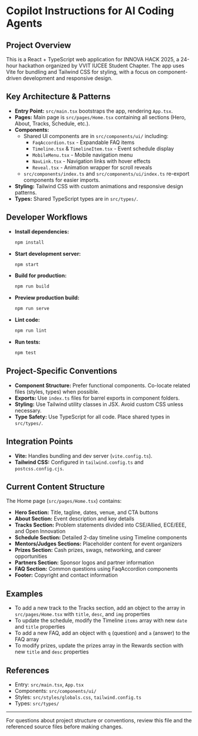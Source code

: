 # Copilot Instructions for AI Coding Agents

## Project Overview
This is a React + TypeScript web application for INNOVA HACK 2025, a 24-hour hackathon organized by VVIT IUCEE Student Chapter. The app uses Vite for bundling and Tailwind CSS for styling, with a focus on component-driven development and responsive design.

## Key Architecture & Patterns
- **Entry Point:** `src/main.tsx` bootstraps the app, rendering `App.tsx`.
- **Pages:** Main page is `src/pages/Home.tsx` containing all sections (Hero, About, Tracks, Schedule, etc.).
- **Components:**
  - Shared UI components are in `src/components/ui/` including:
    - `FaqAccordion.tsx` - Expandable FAQ items
    - `Timeline.tsx` & `TimelineItem.tsx` - Event schedule display
    - `MobileMenu.tsx` - Mobile navigation menu
    - `NavLink.tsx` - Navigation links with hover effects
    - `Reveal.tsx` - Animation wrapper for scroll reveals
  - `src/components/index.ts` and `src/components/ui/index.ts` re-export components for easier imports.
- **Styling:** Tailwind CSS with custom animations and responsive design patterns.
- **Types:** Shared TypeScript types are in `src/types/`.

## Developer Workflows
- **Install dependencies:**
  ```sh
  npm install
  ```
- **Start development server:**
  ```sh
  npm start
  ```
- **Build for production:**
  ```sh
  npm run build
  ```
- **Preview production build:**
  ```sh
  npm run serve
  ```
- **Lint code:**
  ```sh
  npm run lint
  ```
- **Run tests:**
  ```sh
  npm test
  ```

## Project-Specific Conventions
- **Component Structure:** Prefer functional components. Co-locate related files (styles, types) when possible.
- **Exports:** Use `index.ts` files for barrel exports in component folders.
- **Styling:** Use Tailwind utility classes in JSX. Avoid custom CSS unless necessary.
- **Type Safety:** Use TypeScript for all code. Place shared types in `src/types/`.

## Integration Points
- **Vite:** Handles bundling and dev server (`vite.config.ts`).
- **Tailwind CSS:** Configured in `tailwind.config.ts` and `postcss.config.cjs`.

## Current Content Structure
The Home page (`src/pages/Home.tsx`) contains:
- **Hero Section:** Title, tagline, dates, venue, and CTA buttons
- **About Section:** Event description and key details
- **Tracks Section:** Problem statements divided into CSE/Allied, ECE/EEE, and Open Innovation
- **Schedule Section:** Detailed 2-day timeline using Timeline components
- **Mentors/Judges Sections:** Placeholder content for event organizers
- **Prizes Section:** Cash prizes, swags, networking, and career opportunities
- **Partners Section:** Sponsor logos and partner information
- **FAQ Section:** Common questions using FaqAccordion components
- **Footer:** Copyright and contact information

## Examples
- To add a new track to the Tracks section, add an object to the array in `src/pages/Home.tsx` with `title`, `desc`, and `img` properties
- To update the schedule, modify the Timeline `items` array with new `date` and `title` properties
- To add a new FAQ, add an object with `q` (question) and `a` (answer) to the FAQ array
- To modify prizes, update the prizes array in the Rewards section with new `title` and `desc` properties

## References
- Entry: `src/main.tsx`, `App.tsx`
- Components: `src/components/ui/`
- Styles: `src/styles/globals.css`, `tailwind.config.ts`
- Types: `src/types/`

---

For questions about project structure or conventions, review this file and the referenced source files before making changes.
